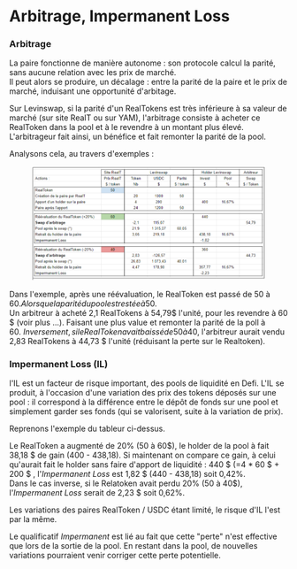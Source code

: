# Arbitrage, Impermanent Loss

### Arbitrage

La paire fonctionne de manière autonome : son protocole calcul la parité, sans aucune relation avec les prix de marché.\
Il peut alors se produire, un décalage  : entre la parité de la paire et le prix de marché, induisant une opportunité d'arbitage.

Sur Levinswap, si la parité d'un RealTokens est très inférieure à sa valeur de marché (sur site RealT ou sur YAM), l'arbitrage consiste à acheter ce RealToken dans la pool et à le revendre à un montant plus élevé. L'arbitrageur fait ainsi, un bénéfice et fait remonter la parité de la pool.

Analysons cela, au travers d'exemples :&#x20;

<figure><img src="../../../.gitbook/assets/image (253).png" alt=""><figcaption></figcaption></figure>

Dans l'exemple, après une réévaluation, le RealToken est passé de 50 à 60$. Alors que la parité du pool est restée à 50$.\
Un arbitreur à acheté 2,1 RealTokens à 54,79$ l'unité, pour les revendre à 60 $ (voir plus ...). Faisant une plus value et remonter la parité de la poll à 60$.\
Inversement, si le RealToken avait baissé de 50 à 40$, l'arbitreur aurait vendu 2,83 RealTokens à 44,73 $ l'unité (réduisant la perte sur le Realtoken).

### Impermanent Loss (IL)

l'IL est un facteur de risque important, des pools de liquidité en Defi. L'IL se produit, à l'occasion d'une variation des prix des tokens déposés sur une pool : il correspond à la différence entre le dépôt de fonds sur une pool et simplement garder ses fonds (qui se valorisent, suite à la variation de prix).

Reprenons l'exemple du tableur ci-dessus.

Le RealToken a augmenté de 20% (50 à 60$), le holder de la pool à fait 38,18 $ de gain (400 - 438,18). Si maintenant on compare ce gain, à celui qu'aurait fait le holder sans faire d'apport de liquidité : 440 $ (=4 \* 60 $ + 200 $ , l'_Impermanent Loss_ est 1,82 $ (440 -  438,18) soit 0,42%. \
Dans le cas inverse, si le Relatoken avait perdu 20% (50 à 40$), l'_Impermanent Loss_ serait de 2,23 $ soit 0,62%.&#x20;

Les variations des paires RealToken / USDC étant limité, le risque d'IL l'est par la même.

Le qualificatif _Impermanent_ est lié au fait que cette "perte" n'est effective que lors de la sortie de la pool. En restant dans la pool, de nouvelles variations pourraient venir corriger cette perte potentielle.
